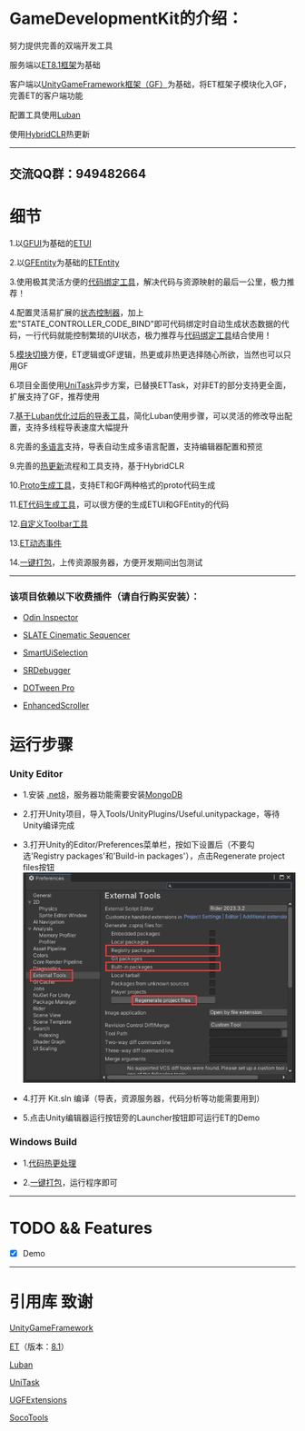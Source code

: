 # GameDevelopmentKit的介绍：
努力提供完善的双端开发工具

服务端以[ET8.1框架](https://github.com/egametang/ET)为基础

客户端以[UnityGameFramework框架（GF）](https://github.com/EllanJiang/UnityGameFramework)为基础，将ET框架子模块化入GF，完善ET的客户端功能

配置工具使用[Luban](https://github.com/focus-creative-games/luban)

使用[HybridCLR](https://github.com/focus-creative-games/hybridclr)热更新

***

## 交流QQ群：949482664

# 细节

1.以[GFUI](Unity/Assets/Scripts/Game/ET/Loader/UGF/UIForm)为基础的[ETUI](Unity/Assets/Scripts/Game/ET/Code/ModelView/Client/Module/UI)

2.以[GFEntity](Unity/Assets/Scripts/Game/ET/Loader/UGF/Entity)为基础的[ETEntity](Unity/Assets/Scripts/Game/ET/Code/ModelView/Client/Module/Entity)

3.使用极其灵活方便的[代码绑定工具](https://github.com/XuToWei/CodeBind)，解决代码与资源映射的最后一公里，极力推荐！

4.配置灵活易扩展的[状态控制器](https://github.com/XuToWei/StateController)，加上宏"STATE_CONTROLLER_CODE_BIND"即可代码绑定时自动生成状态数据的代码，一行代码就能控制繁琐的UI状态，极力推荐与[代码绑定工具](https://github.com/XuToWei/CodeBind)结合使用！

5.[模块切换](Book/Project%E7%BB%93%E6%9E%84.md)方便，ET逻辑或GF逻辑，热更或非热更选择随心所欲，当然也可以只用GF

6.项目全面使用[UniTask](https://github.com/Cysharp/UniTask)异步方案，已替换ETTask，对非ET的部分支持更全面，扩展支持了GF，推荐使用

7.[基于Luban优化过后的导表工具](Book/Luban%E9%85%8D%E7%BD%AE.md)，简化Luban使用步骤，可以灵活的修改导出配置，支持多线程导表速度大幅提升

8.完善的[多语言](Book/%E5%A4%9A%E8%AF%AD%E8%A8%80.md)支持，导表自动生成多语言配置，支持编辑器配置和预览

9.完善的[热更新](Book/HybridCLR%E7%83%AD%E6%9B%B4.md)流程和工具支持，基于HybridCLR

10.[Proto生成工具](Book/Proto%E7%94%9F%E6%88%90%E5%B7%A5%E5%85%B7.md)，支持ET和GF两种格式的proto代码生成

11.[ET代码生成工具](Book/ET%E4%BB%A3%E7%A0%81%E7%94%9F%E6%88%90%E5%B7%A5%E5%85%B7.md)，可以很方便的生成ETUI和GFEntity的代码

12.[自定义Toolbar工具](Book/%E8%87%AA%E5%AE%9A%E4%B9%89Toolbar.md)

13.[ET动态事件](Book/ET%E5%8A%A8%E6%80%81%E4%BA%8B%E4%BB%B6.md)

14.[一键打包](Book/%E4%B8%80%E9%94%AE%E6%89%93%E5%8C%85.md)，上传资源服务器，方便开发期间出包测试

***

### 该项目依赖以下收费插件（请自行购买安装）：

- [Odin Inspector](https://assetstore.unity.com/packages/tools/utilities/odin-inspector-and-serializer-89041)

- [SLATE Cinematic Sequencer](https://assetstore.unity.com/packages/tools/animation/slate-cinematic-sequencer-56558)

- [SmartUiSelection](https://assetstore.unity.com/packages/tools/gui/smart-ui-selection-for-unity-124328)

- [SRDebugger](https://assetstore.unity.com/packages/tools/gui/srdebugger-console-tools-on-device-27688)

- [DOTween Pro](https://assetstore.unity.com/packages/tools/visual-scripting/dotween-pro-32416)

- [EnhancedScroller](https://assetstore.unity.com/packages/tools/gui/enhancedscroller-36378)

# 运行步骤

### Unity Editor

- 1.安装 [.net8](https://dotnet.microsoft.com/en-us/download/dotnet/8.0)，服务器功能需要安装[MongoDB](https://www.mongodb.com/)

- 2.打开Unity项目，导入Tools/UnityPlugins/Useful.unitypackage，等待Unity编译完成

- 3.打开Unity的Editor/Preferences菜单栏，按如下设置后（不要勾选'Registry packages'和'Build-in packages'），点击Regenerate project files按钮
![](Book/png/unity_step1.png)

- 4.打开 Kit.sln 编译（导表，资源服务器，代码分析等功能需要用到）

- 5.点击Unity编辑器运行按钮旁的Launcher按钮即可运行ET的Demo

### Windows Build

- 1.[代码热更处理](Book/HybridCLR%E7%83%AD%E6%9B%B4.md)

- 2.[一键打包](Book/%E4%B8%80%E9%94%AE%E6%89%93%E5%8C%85.md)，运行程序即可

***

# TODO && Features

- [X] Demo

***

# 引用库 致谢
[UnityGameFramework](https://github.com/EllanJiang/UnityGameFramework)

[ET](https://github.com/egametang/ET)（版本：[8.1](https://github.com/egametang/ET/commit/5ba6eb6ee26a641a82eb09f61ffdcb3ae969674a)）

[Luban](https://github.com/focus-creative-games/luban)

[UniTask](https://github.com/Cysharp/UniTask)

[UGFExtensions](https://github.com/FingerCaster/UGFExtensions)

[SocoTools](https://github.com/crossous/SocoTools)
